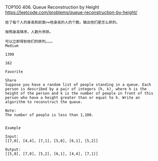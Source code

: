 TOP100
406. Queue Reconstruction by Height
https://leetcode.com/problems/queue-reconstruction-by-height/


```aidl
给了每个人的身高和前面>=他身高的人的个数。输出他们是怎么排的。

按照身高降序，人数升序排。

可以立即得到他们的排列。。。。
Medium

1390

162

Favorite

Share
Suppose you have a random list of people standing in a queue. Each person is described by a pair of integers (h, k), where h is the height of the person and k is the number of people in front of this person who have a height greater than or equal to h. Write an algorithm to reconstruct the queue.

Note:
The number of people is less than 1,100.


Example

Input:
[[7,0], [4,4], [7,1], [5,0], [6,1], [5,2]]

Output:
[[5,0], [7,0], [5,2], [6,1], [4,4], [7,1]]
```
